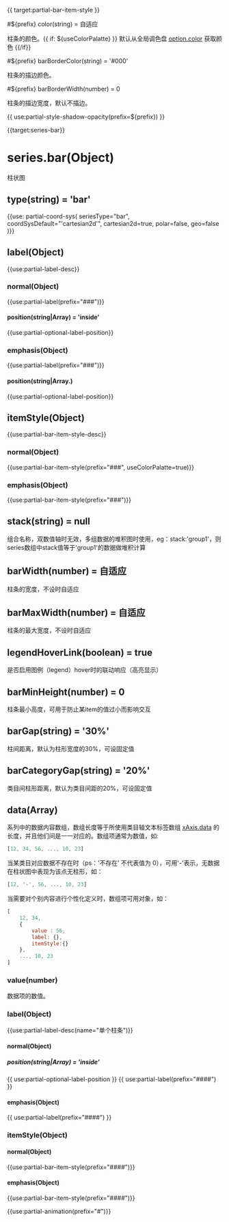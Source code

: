 {{ target:partial-bar-item-style }}

#${prefix} color(string) = 自适应

柱条的颜色。{{ if: ${useColorPalatte} }} 默认从全局调色盘 [option.color](~color) 获取颜色 {{/if}}

#${prefix} barBorderColor(string) = '#000'

柱条的描边颜色。

#${prefix} barBorderWidth(number) = 0

柱条的描边宽度，默认不描边。

{{ use:partial-style-shadow-opacity(prefix=${prefix}) }}


{{target:series-bar}}

# series.bar(Object)

柱状图

## type(string) = 'bar'

{{use: partial-coord-sys(
    seriesType="bar",
    coordSysDefault="'cartesian2d'",
    cartesian2d=true,
    polar=false,
    geo=false
)}}

## label(Object)
{{use:partial-label-desc}}
### normal(Object)
{{use:partial-label(prefix="###")}}
#### position(string|Array) = 'inside'
{{use:partial-optional-label-position}}
### emphasis(Object)
{{use:partial-label(prefix="###")}}
#### position(string|Array.<string>)
{{use:partial-optional-label-position}}

## itemStyle(Object)
{{use:partial-bar-item-style-desc}}
### normal(Object)
{{use:partial-bar-item-style(prefix="###", useColorPalatte=true)}}
### emphasis(Object)
{{use:partial-bar-item-style(prefix="###")}}


## stack(string) = null
组合名称，双数值轴时无效，多组数据的堆积图时使用，eg：stack:'group1'，则series数组中stack值等于'group1'的数据做堆积计算

## barWidth(number) = 自适应
柱条的宽度，不设时自适应

## barMaxWidth(number) = 自适应
柱条的最大宽度，不设时自适应

## legendHoverLink(boolean) = true
是否启用图例（legend）hover时的联动响应（高亮显示）

## barMinHeight(number) = 0
柱条最小高度，可用于防止某item的值过小而影响交互

## barGap(string) = '30%'
柱间距离，默认为柱形宽度的30%，可设固定值

## barCategoryGap(string) = '20%'
类目间柱形距离，默认为类目间距的20%，可设固定值

## data(Array)

系列中的数据内容数组，数组长度等于所使用类目轴文本标签数组 [xAxis.data](~xAxis.data) 的长度，并且他们间是一一对应的。数组项通常为数值，如:

```js
[12, 34, 56, ..., 10, 23]
```

当某类目对应数据不存在时（ps：'不存在' 不代表值为 0），可用'-'表示，无数据在柱状图中表现为该点无柱形，如：

```js
[12, '-', 56, ..., 10, 23]
```

当需要对个别内容进行个性化定义时，数组项可用对象，如：
```js
[
    12, 34,
    {
        value : 56,
        label: {},
        itemStyle:{}
    },
    ..., 10, 23
]
```

### value(number)
数据项的数值。

### label(Object)
{{use:partial-label-desc(name="单个柱条")}}
#### normal(Object)
##### position(string|Array) = 'inside'
{{ use:partial-optional-label-position }}
{{ use:partial-label(prefix="####") }}
#### emphasis(Object)
{{ use:partial-label(prefix="####") }}



### itemStyle(Object)
#### normal(Object)
{{use:partial-bar-item-style(prefix="####")}}
#### emphasis(Object)
{{use:partial-bar-item-style(prefix="####")}}



{{use:partial-animation(prefix="#")}}

